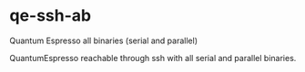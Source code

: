 # qe-ssh-ab
Quantum Espresso  all binaries (serial and parallel)

QuantumEspresso reachable through ssh with all serial and parallel binaries.

